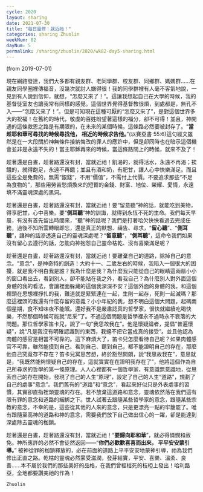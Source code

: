 ```yaml
---
cycle: 2020
layout: sharing
date: 2021-07-30
title: "每日靈修：就近祂！"
categories: sharing Zhuolin
weekNum: 82
dayNum: 5
permalink: /sharing/zhuolin/2020/wk82-day5-sharing.html
--- 
```

(from 2019-07-01)

現在網路發達，我們大多都有親友群、老同學群、校友群、同鄉群、媽媽群......在親友同學圈裡傳福音，沒幾次就討人嫌得很！我的同學群裡有人毫不客氣地說，一見到有人說到信仰，就想，“怎麼又來了！”。這讓我想起自己在大學的時候，我的基督徒室友也讓我常有同樣的感覺。這個世界覺得基督教很煩，到處都是，無孔不入——“怎麼又來了！”。但是可知現在這種可厭的“怎麼又來了”，是對這個世界多大的祝福！在舊約的時代，敬虔的百姓盼望著這樣的福分，卻不可得！並且，神開通的這條救恩之路是有期限的，在未來的某個時候，這條路必然要被封存了。“**當趁耶和華可尋找的時候尋找他， 相近的時候求告他。**”(以賽亞書 55:6)這句經文雖然是在一大段關於神無條件接納悔改的罪人的應許中，但是卻同時也在暗示這個機會並非是永遠不失的！當主耶穌再來的時候，當這條路關上的時候，就來不及了！  

趁著還是白晝，趁著路還沒有封，當就近祂！飢渴的，就得活水，永遠不再渴；挨餓的，就得飽足，永遠不再餓；並且有酒和奶，有肥甘，讓人心中快樂滿足。而且這些全是免費的，無需“銀錢”，不用“價值”，不需付上代價。不要追求那些“不足為食物的”，那些用勞苦愁煩換來的短暫的金錢、財富、地位、榮耀、愛情，永遠填不滿靈魂深處的黑洞。  

趁著還是白晝，趁著路還沒有封，當就近祂！要“留意聽”神的話，就能吃到美物，得享肥甘，心中喜樂。要“**側耳聽**”神的訓誨，就得到永恆不死的生命。我們每天早晨，有沒有首先留出時間來，“聽”神的話呢？我們是打著哈欠快快看過去完成任務，過後不知所雲轉眼即忘，還是真正的默想、禱告、尋求，“**留心聽**”、“**側耳聽**”，讓神的話滲透進自己的靈魂深處呢？“**留意聽**”，“**側耳聽**”，這命令我們如果沒有留心去遵行的話，怎能向神抱怨自己靈命枯乾、沒有喜樂滿足呢？  

趁著還是白晝，趁著路還沒有封，當就近祂！要離棄自己的道路，除掉自己的意念。“意念”，是神奇特的創造！大約十一、二歲左右的時候，我陷入一個很大的困擾，就是我不明白我是誰？我為什麼是我？為什麼我只能從自己的眼睛這兩扇小小的窗口看出去，看到別人，卻不能站在我之外，看我自己？為什麼別人對外面這個身體的我的看法，會讓裡面躲藏的這個我深深不安？這個外面的身體的我，和這個裡頭在思想裡掙扎的我，難道就是緊緊連在一起，生則一起存，死則一起滅嗎？那麼這裡頭的我還有什麼存留的意義？小小年紀的我，想不明白這個大問題，起碼兩個星期，食不知味夜不能眠。還好我不是嚴肅認真的哲學家，很快就繼續吃喝快樂，不然那個時候可能就“尼采”了。不過這個問題是哲學裡永不過時永不衰落的大問題。那位哲學家笛卡兒，說了一句“我思故我在”。他是懷疑論者，提倡“普遍懷疑”，說“凡是我沒有明確認識到的東西，我絕不把它當成真的接受”。並且他認為肉體的感官是相當不可靠的。這下麻煩大了，笛卡兒怎麼看待自己呢？如果肉體感官不可靠，雖然能摸到自己、看到自己、聽到自己，都不能證明自己的存在，那麼他自己究竟存不存在？笛卡兒冥思苦想，終於豁然開朗，說“我思故我在”，意思就是，“我既然能夠懷疑自己的存在，這就實實在在證明我存在了”，他將這個作為自己所尋求的哲學的第一條原理。人人心裡都有一個哲學家，有意識無意識地，從思索自己的存在開始，發現了自己的人生“原理”，設定了自己的人生“道路”，規劃了自己的處事“意念”。我們舊有的“道路”和“意念”，看起來好似只是外表處事的習慣，其實卻直指裡頭靈魂的存在。若不放棄這道路和意念，靈魂依然落在我們這有限有罪的意念和道路的綑綁之下。世人試著去跟隨某些哲學家的意念，跟隨某些宗教的意念，不幸的是，這些從其他的人來的意念，只是更漂亮一點的牢籠罷了。唯有跟隨至高神的道路和神的意念，需要我們放下自己做出信心的一躍，卻是能達到深處除去靈魂的枷鎖。  

趁著還是白晝，趁著路還沒有封，當就近祂！“**要歸向耶和華**”，就必得憐憫和赦免。神所應許的必然不會徒然返回——“**你們必歡歡喜喜而出來， 平平安安蒙引導。**” 被神從罪的枷鎖釋放的，必在前面的道路上平平安安地蒙神引導，祂為我們修出正直之路。乾枯的靈魂必然蒙受滋潤，發芽結實，平安、喜樂、溫柔、良善......本不屬於我們的那些美好的品格，在我們曾經枯死的枝椏上發出！哈利路亞，全地都要讚美祂的作為！  

`Zhuolin`  
